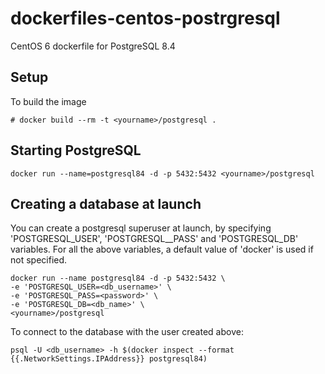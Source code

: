 dockerfiles-centos-postrgresql
=============================

CentOS 6 dockerfile for PostgreSQL 8.4

Setup
-----

To build the image

    # docker build --rm -t <yourname>/postgresql .


Starting PostgreSQL
--------------------

    docker run --name=postgresql84 -d -p 5432:5432 <yourname>/postgresql


Creating a database at launch
-----------------------------

You can create a postgresql superuser at launch, by specifying 'POSTGRESQL_USER',
'POSTGRESQL__PASS' and 'POSTGRESQL_DB' variables. For all the above variables,
a default value of 'docker' is used if not specified.

    docker run --name postgresql84 -d -p 5432:5432 \
    -e 'POSTGRESQL_USER=<db_username>' \
    -e 'POSTGRESQL_PASS=<password>' \
    -e 'POSTGRESQL_DB=<db_name>' \
    <yourname>/postgresql

To connect to the database with the user created above:

    psql -U <db_username> -h $(docker inspect --format {{.NetworkSettings.IPAddress}} postgresql84)

